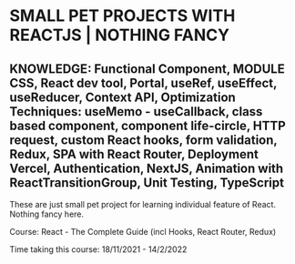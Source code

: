 # SMALL PET PROJECTS WITH REACTJS | NOTHING FANCY

## KNOWLEDGE: Functional Component, MODULE CSS, React dev tool, Portal, useRef, useEffect, useReducer, Context API, Optimization Techniques: useMemo - useCallback, class based component, component life-circle, HTTP request, custom React hooks, form validation, Redux, SPA with React Router, Deployment Vercel, Authentication, NextJS, Animation with ReactTransitionGroup, Unit Testing, TypeScript

These are just small pet project for learning individual feature of React. Nothing fancy here.

Course: React - The Complete Guide (incl Hooks, React Router, Redux)

Time taking this course: 18/11/2021 - 14/2/2022
